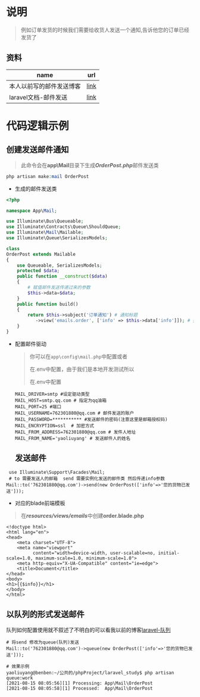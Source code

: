 # 说明

> 例如订单发货的时候我们需要给收货人发送一个通知,告诉他您的订单已经发货了

 ## 资料

| name                     | url                                                        |
| ------------------------ | ---------------------------------------------------------- |
| 本人以前写的邮件发送博客 | [link](https://www.cnblogs.com/yaoliuyang/p/13021443.html) |
| laravel文档-邮件发送     | [link](https://learnku.com/docs/laravel/8.x/mail/9395)     |

# 代码逻辑示例

## 创建发送邮件通知

> 此命令会在**app\Mail**目录下生成***OrderPost.php***邮件发送类

```php
php artisan make:mail OrderPost
```

- 生成的邮件发送类

```php
<?php

namespace App\Mail;

use Illuminate\Bus\Queueable;
use Illuminate\Contracts\Queue\ShouldQueue;
use Illuminate\Mail\Mailable;
use Illuminate\Queue\SerializesModels;

class
OrderPost extends Mailable
{
    use Queueable, SerializesModels;
    protected $data;
    public function __construct($data)
    {
        # 赋值邮件发送传递过来的参数
        $this->data=$data;
    }
    public function build()
    {
        return $this->subject('订单通知') # 通知标题
           ->view('emails.order', ['info' => $this->data['info']]); # 指定邮件发送的前端模板，并传递参数
    }
}
```

- 配置邮件驱动

  > 你可以在`app\config\mail.php`中配置或者
  >
  > 在.env中配置，由于我们是本地开发测试所以
  >
  > 在.env中配置

  ```shell
  MAIL_DRIVER=smtp #设定驱动类型
  MAIL_HOST=smtp.qq.com # 指定为qq油箱
  MAIL_PORT=25 #端口
  MAIL_USERNAME=762301880@qq.com # 邮件发送的账户
  MAIL_PASSWORD=*********** #发送邮件的密码(注意这里是邮箱授权码)
  MAIL_ENCRYPTION=ssl  # 加密方式
  MAIL_FROM_ADDRESS=762301880@qq.com # 发件人地址
  MAIL_FROM_NAME='yaoliuyang' # 发送邮件人的姓名
  ```

  ## 发送邮件

```shell
 use Illuminate\Support\Facades\Mail;
 # to 需要发送人的邮箱  send 需要实例化发送的邮件类 然后传递info参数
Mail::to('762301880@qq.com')->send(new OrderPost(['info'=>'您的货物已发送']));
```

- 对应的blade前端模板

> 在***resources/views/emails***中创建**order.blade.php**

```php+HTML
<!doctype html>
<html lang="en">
<head>
    <meta charset="UTF-8">
    <meta name="viewport"
          content="width=device-width, user-scalable=no, initial-scale=1.0, maximum-scale=1.0, minimum-scale=1.0">
    <meta http-equiv="X-UA-Compatible" content="ie=edge">
    <title>Document</title>
</head>
<body>
<h1>{{$info}}</h1>
</body>
</html>	
```

## 以队列的形式发送邮件

队列如何配置使用就不叙述了不明白的可以看我以前的博客[laravel-队列](https://www.cnblogs.com/yaoliuyang/p/14216299.html)

```shell
# 将send 修改为queue(队列)发送
Mail::to('762301880@qq.com')->queue(new OrderPost(['info'=>'您的货物已发送']));

# 效果示例
yaoliuyang@benben:~/公共的/phpProject/laravel_study$ php artisan queue:work
[2021-08-15 08:05:56][1] Processing: App\Mail\OrderPost
[2021-08-15 08:05:58][1] Processed:  App\Mail\OrderPost
```

